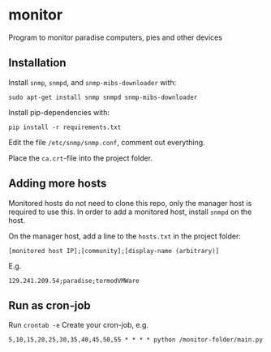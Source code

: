 # monitor
Program to monitor paradise computers, pies and other devices

## Installation
Install `snmp`, `snmpd`, and `snmp-mibs-downloader`  with:
``` 
sudo apt-get install snmp snmpd snmp-mibs-downloader
```

Install pip-dependencies with:
```
pip install -r requirements.txt
```

Edit the file `/etc/snmp/snmp.conf`, comment out everything.

Place the `ca.crt`-file into the project folder.

## Adding more hosts
Monitored hosts do not need to clone this repo, only the manager host is required to use this. In order to add a monitored host, install `snmpd` on the host.



On the manager host, add a line to the `hosts.txt` in the project folder:
```
[monitored host IP];[community];[display-name (arbitrary)]
```
E.g.
```
129.241.209.54;paradise;tormodVMWare
```

## Run as cron-job
Run `crontab -e`
Create your cron-job, e.g. 
```
5,10,15,20,25,30,35,40,45,50,55 * * * * python /monitor-folder/main.py
``` 
